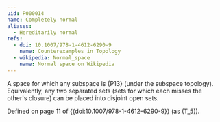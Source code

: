 ```yaml
---
uid: P000014
name: Completely normal
aliases:
  - Hereditarily normal
refs:
  - doi: 10.1007/978-1-4612-6290-9
    name: Counterexamples in Topology
  - wikipedia: Normal_space
    name: Normal space on Wikipedia
---
```


A space for which any subspace is {P13} (under the subspace topology). 
Equivalently, any two separated sets (sets for which each misses the other's closure)
can be placed into disjoint open sets.

Defined on page 11 of {{doi:10.1007/978-1-4612-6290-9}} (as \(T_5\)).

